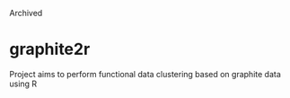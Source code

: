 Archived
# graphite2r
Project aims to perform functional data clustering based on graphite data using R
